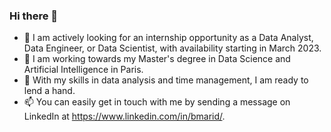 ### Hi there 👋

- 🔭 I am actively looking for an internship opportunity as a Data Analyst, Data Engineer, or Data Scientist, with availability starting in March 2023.
- 🌱 I am working towards my Master's degree in Data Science and Artificial Intelligence in Paris.
- 💬 With my skills in data analysis and time management, I am ready to lend a hand.
- 📫 You can easily get in touch with me by sending a message on LinkedIn at https://www.linkedin.com/in/bmarid/.
